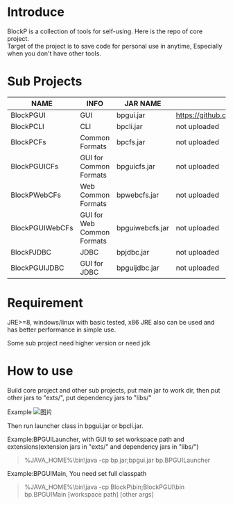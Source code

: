# Introduce
BlockP is a collection of tools for self-using. Here is the repo of core project.   
Target of the project is to save code for personal use in anytime, Especially when you don't have other tools.

# Sub Projects
|NAME|INFO|JAR NAME|REPO|REQUIREMENT
|----|----|----|----|----|
|BlockPGUI|GUI|bpgui.jar|https://github.com/myhfit/BlockPGUI|Swing
|BlockPCLI|CLI|bpcli.jar|not uploaded|
|BlockPCFs|Common Formats|bpcfs.jar|not uploaded|
|BlockPGUICFs|GUI for Common Formats|bpguicfs.jar|not uploaded|bpgui+bpcfs
|BlockPWebCFs|Web Common Formats|bpwebcfs.jar|not uploaded|bpcfs
|BlockPGUIWebCFs|GUI for Web Common Formats|bpguiwebcfs.jar|not uploaded|bpgui+bpcfs
|BlockPJDBC|JDBC|bpjdbc.jar|not uploaded|
|BlockPGUIJDBC|GUI for JDBC|bpguijdbc.jar|not uploaded|bpgui+bpjdbc

# Requirement
JRE>=8, windows/linux with basic tested, x86 JRE also can be used and has better performance in simple use.

Some sub project need higher version or need jdk

# How to use
Build core project and other sub projects, put main jar to work dir, then put other jars to "exts/", put dependency jars to "libs/"  

Example
![图片](https://github.com/user-attachments/assets/afead8ee-6fc5-47ca-9647-577fdd68e234)

Then run launcher class in bpgui.jar or bpcli.jar. 

Example:BPGUILauncher, with GUI to set workspace path and extensions(extension jars in "exts/" and dependency jars in "libs/")
> %JAVA_HOME%\bin\java -cp bp.jar;bpgui.jar bp.BPGUILauncher

Example:BPGUIMain, You need set full classpath
> %JAVA_HOME%\bin\java -cp BlockP\bin;BlockPGUI\bin bp.BPGUIMain [workspace path] [other args]

